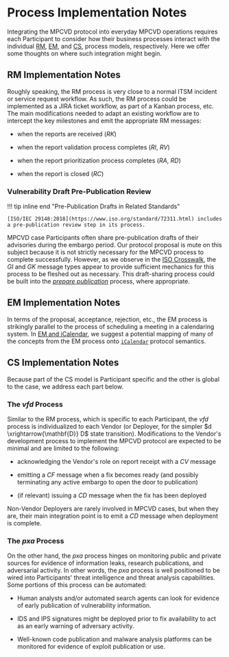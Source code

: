 # Process Implementation Notes

Integrating the MPCVD protocol into everyday MPCVD operations requires each Participant to consider how their business processes
interact with the individual [RM](../topics/process_models/rm/index.md), [EM](../topics/process_models/em/index.md), 
and [CS](../topics/process_models/cs/index.md), process models, respectively.
Here we offer some thoughts on where such integration might begin.

## RM Implementation Notes

Roughly speaking, the RM process is very close to a normal ITSM incident or service request workflow.
As such, the RM process could be implemented as a JIRA ticket workflow, as part of a Kanban process, etc.
The main modifications needed to adapt an existing workflow are to intercept the key milestones and emit the appropriate RM messages:

-   when the reports are received (_RK_)

-   when the report validation process completes (_RI_, _RV_)

-   when the report prioritization process completes (_RA_, _RD_)

-   when the report is closed (_RC_)

### Vulnerability Draft Pre-Publication Review

!!! tip inline end "Pre-Publication Drafts in Related Standards"

    [ISO/IEC 29148:2018](https://www.iso.org/standard/72311.html) includes a pre-publication review step in its process.

MPCVD case Participants often share pre-publication drafts of their advisories during the embargo period.
Our protocol proposal is mute on this subject because it is not strictly necessary for the MPCVD process to complete successfully.
However, as we observe in the [ISO Crosswalk](../reference/iso_crosswalk.md), the _GI_ and _GK_ message types appear to provide sufficient mechanics for this 
process to be fleshed out as necessary.
This draft-sharing process could be built into the [*prepare publication*](../topics/behavior_logic/publication_bt.md#prepare-publication-behavior) process, where appropriate.

## EM Implementation Notes

In terms of the proposal, acceptance, rejection, etc., the
EM process is
strikingly parallel to the process of scheduling a meeting in a
calendaring system.
In [EM and iCalendar](em_icalendar.md), we suggest a potential mapping of many of the concepts from the EM process
onto [`iCalendar`](https://en.wikipedia.org/wiki/ICalendar) protocol semantics.

## CS Implementation Notes

Because part of the CS model is Participant specific and the other is global to the case, we address each part below.

### The _vfd_ Process

Similar to the RM process, which is specific to each Participant, the _vfd_ process is
individualized to each Vendor (or Deployer, for the simpler $d \xrightarrow{\mathbf{D}} D$ state transition).
Modifications to the Vendor's development process to implement the MPCVD protocol are expected to be minimal and are 
limited to the following:

-   acknowledging the Vendor's role on report receipt with a _CV_ message

-   emitting a _CF_ message when a fix becomes ready (and possibly terminating any active embargo to open the door to publication)

-   (if relevant) issuing a _CD_ message when the fix has been deployed

Non-Vendor Deployers are rarely involved in MPCVD cases, but when they are, their main integration point is to emit a 
_CD_ message when deployment is complete.

### The _pxa_ Process

On the other hand, the _pxa_ process hinges on monitoring public and private sources for evidence of information leaks, 
research publications, and adversarial activity.
In other words, the _pxa_ process is well positioned to be wired into Participants' threat intelligence and threat
analysis capabilities. Some portions of this process can be automated:

-   Human analysts and/or automated search agents can look for evidence of early publication of vulnerability information.

-   IDS and IPS signatures might be deployed prior to fix availability to act as an early warning of adversary activity.

-   Well-known code publication and malware analysis platforms can be monitored for evidence of exploit publication or use.
